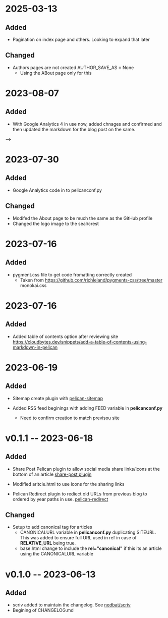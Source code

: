 
# 2025-03-13

## Added

- Pagination on index page and others.  Looking to expand that later

## Changed

- Authors pages are not created AUTHOR_SAVE_AS = None
  - Using the ABout page only for this

# 2023-08-07

## Added

- With Google Analytics 4 in use now, added chnages and confirmed and then updated the markdown for the blog post on the same.

-->

# 2023-07-30

## Added

- Google Analytics code in to pelicanconf.py

## Changed

- Modifed the About page to be much the same as the GitHub profile
- Changed the logo image to the seal/crest

# 2023-07-16

## Added

- pygment.css file to get code fromatting correctly created
    - Taken from https://github.com/richleland/pygments-css/tree/master  monokai.css

# 2023-07-16

## Added

- Added table of contents option after reviewing site
   https://cloudbytes.dev/snippets/add-a-table-of-contents-using-markdown-in-pelican

# 2023-06-19

## Added

- Sitemap create plugin with [pelican-sitemap](https://github.com/pelican-plugins/sitemap)

- Added RSS feed beginings with adding FEED variable in **pelicanconf.py**
  - Need to confirm creation to match previsou site

# v0.1.1 -- 2023-06-18

## Added

- Share Post Pelican plugin to allow social media share links/icons at the bottom of an article [share-post plugin](https://github.com/pelican-plugins/share-post)
- Modified aritcle.html to use icons for the sharing links

- Pelican Redirect plugin to rediect old URLs from previous blog to ordered by year paths in use. [pelican-redirect](https://github.com/slinkp/pelican-redirect)

## Changed

- Setup to add canonical tag for articles
  - CANONICALURL variable in **pelicanconf.py** duplicating SITEURL.  This was added to ensure full URL used in ref in case of **RELATIVE_URL** being true.
  - base.html change to include the **rel="canonical"** if this its an article using the CANONICALURL variable

# v0.1.0 -- 2023-06-13

## Added

- scriv added to maintain the changelog. See [nedbat/scriv](https://github.com/nedbat/scriv)
- Begining of CHANGELOG.md

